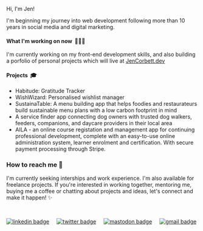 Hi, I'm Jen!

I'm beginning my journey into web development following more than 10 years in social media and digital marketing. 

#### What I'm working on now &nbsp;👩🏻‍💻
I'm currently working on my front-end development skills, and also building a porfolio of personal projects which will live at [JenCorbett.dev](https://jencorbett.dev) 
<!--
- [JenCorbett.dev: Personal portfolio and site](https://github.com/ajenstory/jencorbett.dev)
- [Habitude: Gratitude Tracker](https://github.com/ajenstory/habitude)
- [WishWizard: Personalised wishlist manager](https://github.com/ajenstory/wishwizard) 
--->

#### Projects &nbsp;🎓
- Habitude: Gratitude Tracker
- WishWizard: Personalised wishlist manager
- SustainaTable: A menu building app that helps foodies and restaurateurs build sustainable menu plans with a low carbon footprint in mind 
- A service finder app connecting dog owners with trusted dog walkers, feeders, companions, and daycare providers in their local area 
- AILA - an online course registation and management app for continuing professional development, complete with an easy-to-use online administration system, learner enrolment and certification. With secure payment processing through Stripe.   

### How to reach me 📯
I'm currently seeking interships and work experience. I'm also available for freelance projects. If you're interested in working together, mentoring me, buying me a coffee or chatting about projects and ideas, let's connect and make it happen! ✨

&nbsp; &nbsp; &nbsp; &nbsp; 
  
<div> 
<a  href="https://linkedin.com/in/jencorbett" target="_blank"><img alt="linkedin badge" src="https://img.shields.io/badge/LinkedIn-0A66C2?style=flat-square&logo=LinkedIn&logoColor=white&link=linkedin.com/in/jencorbett"></a>  &nbsp; &nbsp; 
<a href="https://twitter.com/ajenstory" target="_blank"><img  alt="twitter badge" src="https://img.shields.io/twitter/follow/ajenstory?style=social&link=https://twitter.com/ajenstory/"></a>  &nbsp; &nbsp; 
<a href="https://mastodon.nz" target="_blank"><img  alt="mastodon badge" src="https://img.shields.io/mastodon/follow/108770328926368471?domain=https%3A%2F%2Fmastodon.nz&style=social&link=mastodon.nz/@jen"></a>   &nbsp; &nbsp; 
<a href="mailto:hello@jencorbett.dev" target="_blank"><img  alt="gmail badge" src="https://img.shields.io/badge/Gmail-EA4335?style=flat-square&logo=Gmail&logoColor=white&link=(mailto:hello@jencorbett.dev?subject=Hey%Jen,%reaching%out%to%you%from%Github!)"></a></div>

<!---
crashtestdolly/crashtestdolly is a ✨ special ✨ repository because its `README.md` (this file) appears on your GitHub profile.
You can click the Preview link to take a look at your changes.
--->
